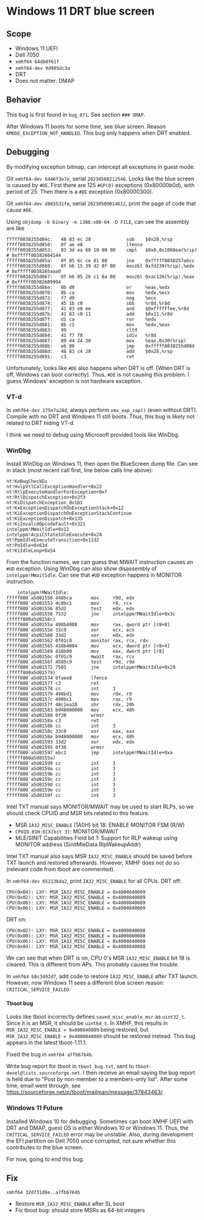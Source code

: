 # Windows 11 DRT blue screen

## Scope
* Windows 11 UEFI
* Dell 7050
* `xmhf64 64db0f61f`
* `xmhf64-dev 9d905dc3a`
* DRT
* Does not matter: DMAP

## Behavior

This bug is first found in `bug_071`. See section `### DMAP`.

After Windows 11 boots for some time, see blue screen. Reason
`KMODE_EXCEPTION_NOT_HANDLED`. This bug only happens when DRT enabled.

## Debugging

By modifying exception bitmap, can intercept all exceptions in guest mode.

Git `xmhf64-dev 6446f3e7e`, serial `20230508212546`. Looks like the blue screen
is caused by `#DE`. First there are 125 `#GP(0)` exceptions (0x80000b0d), with
period of 25. Then there is a `#DE` exception (0x80000300).

Git `xmhf64-dev d865531fe`, serial `20230509014612`, print the page of code
that cause `#DE`.

Using `objdump -b binary -m i386:x86-64 -D FILE`, can see the assembly are like
```
fffff8038255d84c:	48 83 ec 28          	sub    $0x28,%rsp
fffff8038255d850:	0f ae e8             	lfence 
fffff8038255d853:	83 3d ea 68 10 00 00 	cmpl   $0x0,0x1068ea(%rip)        # 0xfffff80382664144
fffff8038255d85a:	0f 85 6c ce 01 00    	jne    0xfffff8038257a6cc
fffff8038255d860:	0f b6 15 39 d2 0f 00 	movzbl 0xfd239(%rip),%edx        # 0xfffff8038265aaa0
fffff8038255d867:	0f b6 05 26 c1 0a 00 	movzbl 0xac126(%rip),%eax        # 0xfffff80382609994
fffff8038255d86e:	0b d0                	or     %eax,%edx
fffff8038255d870:	8b ca                	mov    %edx,%ecx
fffff8038255d872:	f7 d9                	neg    %ecx
fffff8038255d874:	45 1b c0             	sbb    %r8d,%r8d
fffff8038255d877:	41 83 e0 ee          	and    $0xffffffee,%r8d
fffff8038255d87b:	41 83 c0 11          	add    $0x11,%r8d
fffff8038255d87f:	d1 ca                	ror    %edx
fffff8038255d881:	8b c2                	mov    %edx,%eax
fffff8038255d883:	99                   	cltd   
fffff8038255d884:	41 f7 f8             	idiv   %r8d
fffff8038255d887:	89 44 24 30          	mov    %eax,0x30(%rsp)
fffff8038255d88b:	eb 00                	jmp    0xfffff8038255d88d
fffff8038255d88d:	48 83 c4 28          	add    $0x28,%rsp
fffff8038255d891:	c3                   	ret    
```

Unfortunately, looks like `#DE` also happens when DRT is off. (When DRT is off,
Windows can boot correctly). Thus, `#DE` is not causing this problem. I guess
Windows' exception is not hardware exception.

### VT-d

In `xmhf64-dev 175e7a28d`, always perform `vmx_eap_zap()` (even without DRT).
Compile with no DRT and Windows 11 still boots. Thus, this bug is likely not
related to DRT hiding VT-d.

I think we need to debug using Microsoft provided tools like WinDbg.

### WinDbg

Install WinDbg on Windows 11, then open the BlueScreen dump file. Can see in
stack (most recent call first, line below calls line above):
```
nt!KeBugCheckEx
nt!HvlpVtlCallExceptionHandler+0x22
nt!RtlpExecuteHandlerForException+0xf
nt!RtlDispatchException+0x2f3
nt!KiDispatchException_0x1b1
nt!KxExceptionDispatchOnExceptionStack+0x12
nt!KiExceptionDispatchOnExceptionStackContinue
nt!KiExceptionDispatch+0x135
nt!KiInvalidOpcodeFault+0x321
intelppm!MWaitIdle+0x12
intelppm!AcpiCStateIdleExecute+0x24
nt!PpmIdleExecuteTransition+0x1132
nt!PoIdle+0x63d
nt!KiIdleLoop+0x54
```

From the function names, we can guess that MWAIT instruction causes an `#UD`
exception. Using WinDbg can also show disassembly of `intelppm!MWaitIdle`.
Can see that `#UD` exception happens in MONITOR instruction.
```
    intelppm!MWaitIdle:
fffff800`a5d01550 448bca       mov     r9d, edx
fffff800`a5d01553 4c8bc1       mov     r8, rcx
fffff800`a5d01556 85d2         test    edx, edx
fffff800`a5d01558 7532         jne     intelppm!MWaitIdle+0x3c (fffff800a5d0158c)
fffff800`a5d0155a 498b4008     mov     rax, qword ptr [r8+8]
fffff800`a5d0155e 33c9         xor     ecx, ecx
fffff800`a5d01560 33d2         xor     edx, edx
fffff800`a5d01562 0f01c8       monitor rax, rcx, rdx
fffff800`a5d01565 418b4804     mov     ecx, dword ptr [r8+4]
fffff800`a5d01569 418b00       mov     eax, dword ptr [r8]
fffff800`a5d0156c 0f01c9       mwait   rax, rcx
fffff800`a5d0156f 4585c9       test    r9d, r9d
fffff800`a5d01572 7505         jne     intelppm!MWaitIdle+0x29 (fffff800a5d01579)
fffff800`a5d01574 0faee8       lfence  
fffff800`a5d01577 c3           ret     
fffff800`a5d01578 cc           int     3
fffff800`a5d01579 498bd1       mov     rdx, r9
fffff800`a5d0157c 498bc1       mov     rax, r9
fffff800`a5d0157f 48c1ea20     shr     rdx, 20h
fffff800`a5d01583 b948000000   mov     ecx, 48h
fffff800`a5d01588 0f30         wrmsr   
fffff800`a5d0158a c3           ret     
fffff800`a5d0158b cc           int     3
fffff800`a5d0158c 33c0         xor     eax, eax
fffff800`a5d0158e b948000000   mov     ecx, 48h
fffff800`a5d01593 33d2         xor     edx, edx
fffff800`a5d01595 0f30         wrmsr   
fffff800`a5d01597 ebc1         jmp     intelppm!MWaitIdle+0xa (fffff800a5d0155a)
fffff800`a5d01599 cc           int     3
fffff800`a5d0159a cc           int     3
fffff800`a5d0159b cc           int     3
fffff800`a5d0159c cc           int     3
fffff800`a5d0159d cc           int     3
fffff800`a5d0159e cc           int     3
fffff800`a5d0159f cc           int     3
```

Intel TXT manual says MONITOR/MWAIT may be used to start RLPs, so we should
check CPUID and MSR bits related to this feature.
* MSR `IA32_MISC_ENABLE` (1A0H) bit 18: ENABLE MONITOR FSM (R/W)
* `CPUID.01H:ECX[bit 3]`: MONITOR/MWAIT
* MLE/SINIT Capabilities Field bit 1:
  Support for RLP wakeup using MONITOR address (SinitMleData.RlpWakeupAddr)

Intel TXT manual also says MSR `IA32_MISC_ENABLE` should be saved before TXT
launch and restored afterwards. However, XMHF does not do so (relevant code
from tboot are commented).

In `xmhf64-dev 652136da2`, print `IA32_MISC_ENABLE` for all CPUs. DRT off:
```
CPU(0x04): LXY: MSR_IA32_MISC_ENABLE = 0x4000840089
CPU(0x02): LXY: MSR_IA32_MISC_ENABLE = 0x4000840089
CPU(0x00): LXY: MSR_IA32_MISC_ENABLE = 0x4000840089
CPU(0x06): LXY: MSR_IA32_MISC_ENABLE = 0x4000840089
```

DRT on:
```
CPU(0x02): LXY: MSR_IA32_MISC_ENABLE = 0x4000840088
CPU(0x00): LXY: MSR_IA32_MISC_ENABLE = 0x4000800088
CPU(0x06): LXY: MSR_IA32_MISC_ENABLE = 0x4000840088
CPU(0x04): LXY: MSR_IA32_MISC_ENABLE = 0x4000840088
```

We can see that when DRT is on, CPU 0's MSR `IA32_MISC_ENABLE` bit 18 is
cleared. This is different from APs. This probably causes the trouble.

In `xmhf64 b8c3492d7`, add code to restore `IA32_MISC_ENABLE` after TXT launch.
However, now Windows 11 sees a different blue screen reason:
`CRITICAL_SERVICE_FAILED`.

#### Tboot bug

Looks like tboot incorrectly defines `saved_misc_enable_msr` as `uint32_t`.
Since it is an MSR, it should be `uint64_t`. In XMHF, this results in
`MSR_IA32_MISC_ENABLE = 0x000840089` being restored, but
`MSR_IA32_MISC_ENABLE = 0x4000840089` should be restored instead. This bug
appears in the latest tboot-1.11.1.

Fixed the bug in `xmhf64 a7fb6764b`.

Write bug report for tboot in `tboot_bug.txt`, sent to
`tboot-devel@lists.sourceforge.net`. I then receive an email saying the bug
report is held due to "Post by non-member to a members-only list". After some
time, email went through, see
<https://sourceforge.net/p/tboot/mailman/message/37843463/>.

### Windows 11 Future

Installed Windows 10 for debugging. Sometimes can boot XMHF UEFI with DRT and
DMAP, guest OS is either Windows 10 or Windows 11. Thus, the
`CRITICAL_SERVICE_FAILED` error may be unstable. Also, during development the
EFI partition on Dell 7050 once corrupted, not sure whether this contributes
to the blue screen.

For now, going to end this bug.

## Fix

`xmhf64 32d731d8e..a7fb6764b`
* Restore `MSR_IA32_MISC_ENABLE` after SL boot
* Fix tboot bug: should store MSRs as 64-bit integers

